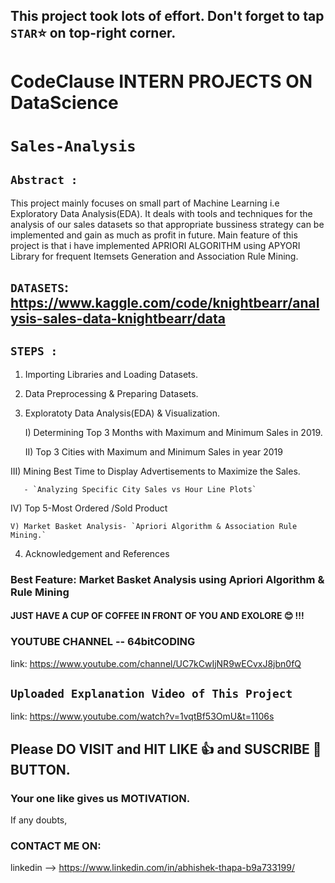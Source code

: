 ## This project took lots of effort. Don't forget to tap `STAR`⭐ on top-right corner.

# CodeClause INTERN PROJECTS ON DataScience

# `Sales-Analysis`

## `Abstract :`

This project mainly focuses on small part of Machine Learning i.e Exploratory Data Analysis(EDA). It deals with tools and techniques for the analysis of our sales datasets so that appropriate bussiness strategy can be implemented and gain as much as profit in future. Main feature of this project is that i have implemented APRIORI ALGORITHM using APYORI Library for frequent Itemsets Generation and Association Rule Mining.

## `DATASETS`: https://www.kaggle.com/code/knightbearr/analysis-sales-data-knightbearr/data

## `STEPS :`
1) Importing Libraries and Loading Datasets.

2) Data Preprocessing & Preparing Datasets.

3) Exploratoty Data Analysis(EDA) & Visualization.

    I) Determining Top 3 Months with Maximum and Minimum Sales in 2019.

   II) Top 3 Cities with Maximum  and Minimum Sales in year 2019

  III) Mining Best Time to Display Advertisements to Maximize the Sales.

       - `Analyzing Specific City Sales vs Hour Line Plots`

   IV) Top 5-Most Ordered /Sold Product

    V) Market Basket Analysis- `Apriori Algorithm & Association Rule Mining.`


4) Acknowledgement and References

### Best Feature: Market Basket Analysis using Apriori Algorithm & Rule Mining
#### JUST HAVE A CUP OF COFFEE IN FRONT OF YOU AND EXOLORE 😊 !!!

### YOUTUBE CHANNEL -- 64bitCODING

link: https://www.youtube.com/channel/UC7kCwIjNR9wECvxJ8jbn0fQ

## `Uploaded Explanation Video of This Project`

link: https://www.youtube.com/watch?v=1vqtBf53OmU&t=1106s

## Please DO VISIT and HIT LIKE 👍 and SUSCRIBE 🔔 BUTTON.
### Your one like gives us MOTIVATION.

If any doubts,

### CONTACT ME ON:

linkedin --> https://www.linkedin.com/in/abhishek-thapa-b9a733199/
